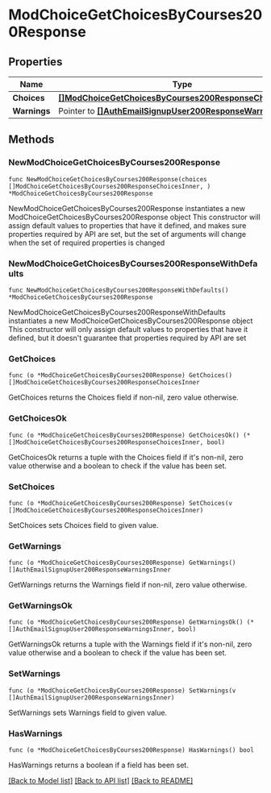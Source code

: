# ModChoiceGetChoicesByCourses200Response

## Properties

Name | Type | Description | Notes
------------ | ------------- | ------------- | -------------
**Choices** | [**[]ModChoiceGetChoicesByCourses200ResponseChoicesInner**](ModChoiceGetChoicesByCourses200ResponseChoicesInner.md) |  | 
**Warnings** | Pointer to [**[]AuthEmailSignupUser200ResponseWarningsInner**](AuthEmailSignupUser200ResponseWarningsInner.md) |  | [optional] 

## Methods

### NewModChoiceGetChoicesByCourses200Response

`func NewModChoiceGetChoicesByCourses200Response(choices []ModChoiceGetChoicesByCourses200ResponseChoicesInner, ) *ModChoiceGetChoicesByCourses200Response`

NewModChoiceGetChoicesByCourses200Response instantiates a new ModChoiceGetChoicesByCourses200Response object
This constructor will assign default values to properties that have it defined,
and makes sure properties required by API are set, but the set of arguments
will change when the set of required properties is changed

### NewModChoiceGetChoicesByCourses200ResponseWithDefaults

`func NewModChoiceGetChoicesByCourses200ResponseWithDefaults() *ModChoiceGetChoicesByCourses200Response`

NewModChoiceGetChoicesByCourses200ResponseWithDefaults instantiates a new ModChoiceGetChoicesByCourses200Response object
This constructor will only assign default values to properties that have it defined,
but it doesn't guarantee that properties required by API are set

### GetChoices

`func (o *ModChoiceGetChoicesByCourses200Response) GetChoices() []ModChoiceGetChoicesByCourses200ResponseChoicesInner`

GetChoices returns the Choices field if non-nil, zero value otherwise.

### GetChoicesOk

`func (o *ModChoiceGetChoicesByCourses200Response) GetChoicesOk() (*[]ModChoiceGetChoicesByCourses200ResponseChoicesInner, bool)`

GetChoicesOk returns a tuple with the Choices field if it's non-nil, zero value otherwise
and a boolean to check if the value has been set.

### SetChoices

`func (o *ModChoiceGetChoicesByCourses200Response) SetChoices(v []ModChoiceGetChoicesByCourses200ResponseChoicesInner)`

SetChoices sets Choices field to given value.


### GetWarnings

`func (o *ModChoiceGetChoicesByCourses200Response) GetWarnings() []AuthEmailSignupUser200ResponseWarningsInner`

GetWarnings returns the Warnings field if non-nil, zero value otherwise.

### GetWarningsOk

`func (o *ModChoiceGetChoicesByCourses200Response) GetWarningsOk() (*[]AuthEmailSignupUser200ResponseWarningsInner, bool)`

GetWarningsOk returns a tuple with the Warnings field if it's non-nil, zero value otherwise
and a boolean to check if the value has been set.

### SetWarnings

`func (o *ModChoiceGetChoicesByCourses200Response) SetWarnings(v []AuthEmailSignupUser200ResponseWarningsInner)`

SetWarnings sets Warnings field to given value.

### HasWarnings

`func (o *ModChoiceGetChoicesByCourses200Response) HasWarnings() bool`

HasWarnings returns a boolean if a field has been set.


[[Back to Model list]](../README.md#documentation-for-models) [[Back to API list]](../README.md#documentation-for-api-endpoints) [[Back to README]](../README.md)


